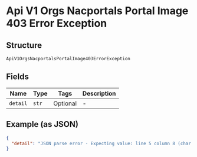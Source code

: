 
# Api V1 Orgs Nacportals Portal Image 403 Error Exception

## Structure

`ApiV1OrgsNacportalsPortalImage403ErrorException`

## Fields

| Name | Type | Tags | Description |
|  --- | --- | --- | --- |
| `detail` | `str` | Optional | - |

## Example (as JSON)

```json
{
  "detail": "JSON parse error - Expecting value: line 5 column 8 (char 56)"
}
```


